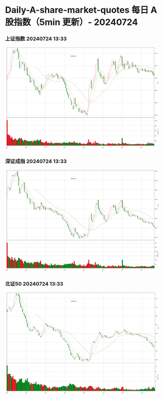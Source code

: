 
# Daily-A-share-market-quotes 每日 A 股指数（5min 更新）- 20240724

### 上证指数 20240724 13:33
![](./fig/2024/7/20240724-sh000001.png)

### 深证成指 20240724 13:33
![](./fig/2024/7/20240724-sz399001.png)

### 北证50 20240724 13:33
![](./fig/2024/7/20240724-bj899050.png)
